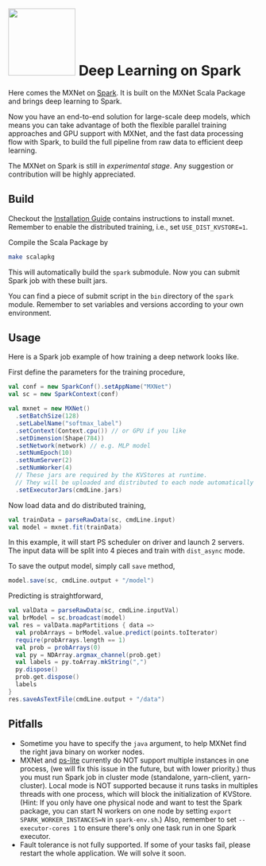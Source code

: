 <img src=https://raw.githubusercontent.com/dmlc/dmlc.github.io/master/img/logo-m/mxnet2.png width=135/> Deep Learning on Spark
=====

Here comes the MXNet on [Spark](http://spark.apache.org/).
It is built on the MXNet Scala Package and brings deep learning to Spark. 

Now you have an end-to-end solution for large-scale deep models, which means you can take advantage of both the flexible parallel training approaches and GPU support with MXNet, and the fast data processing flow with Spark, to build the full pipeline from raw data to efficient deep learning.

The MXNet on Spark is still in *experimental stage*. Any suggestion or contribution will be highly appreciated.
  
Build
------------

Checkout the [Installation Guide](http://mxnet.io/get_started/setup.html) contains instructions to install mxnet. Remember to enable the distributed training, i.e., set `USE_DIST_KVSTORE=1`.

Compile the Scala Package by

```bash
make scalapkg
```

This will automatically build the `spark` submodule. Now you can submit Spark job with these built jars.

You can find a piece of submit script in the `bin` directory of the `spark` module. Remember to set variables and versions according to your own environment.

Usage
------------
Here is a Spark job example of how training a deep network looks like.

First define the parameters for the training procedure,

```scala
val conf = new SparkConf().setAppName("MXNet")
val sc = new SparkContext(conf)

val mxnet = new MXNet()
  .setBatchSize(128)
  .setLabelName("softmax_label")
  .setContext(Context.cpu()) // or GPU if you like
  .setDimension(Shape(784))
  .setNetwork(network) // e.g. MLP model
  .setNumEpoch(10)
  .setNumServer(2)
  .setNumWorker(4)
  // These jars are required by the KVStores at runtime.
  // They will be uploaded and distributed to each node automatically
  .setExecutorJars(cmdLine.jars)
```

Now load data and do distributed training,

```scala
val trainData = parseRawData(sc, cmdLine.input)
val model = mxnet.fit(trainData)
```

In this example, it will start PS scheduler on driver and launch 2 servers. The input data will be split into 4 pieces and train with  `dist_async` mode.

To save the output model, simply call `save` method,

```scala
model.save(sc, cmdLine.output + "/model")
```

Predicting is straightforward,

```scala
val valData = parseRawData(sc, cmdLine.inputVal)
val brModel = sc.broadcast(model)
val res = valData.mapPartitions { data =>
  val probArrays = brModel.value.predict(points.toIterator)
  require(probArrays.length == 1)
  val prob = probArrays(0)
  val py = NDArray.argmax_channel(prob.get)
  val labels = py.toArray.mkString(",")
  py.dispose()
  prob.get.dispose()
  labels
}
res.saveAsTextFile(cmdLine.output + "/data")
```

Pitfalls
------------

- Sometime you have to specify the `java` argument, to help MXNet find the right java binary on worker nodes.
- MXNet and [ps-lite](https://github.com/dmlc/ps-lite) currently do NOT support multiple instances in one process, (we will fix this issue in the future, but with lower priority.) thus you must run Spark job in cluster mode (standalone, yarn-client, yarn-cluster). Local mode is NOT supported because it runs tasks in multiples threads with one process, which will block the initialization of KVStore.
(Hint: If you only have one physical node and want to test the Spark package, you can start N workers on one node by setting `export SPARK_WORKER_INSTANCES=N` in `spark-env.sh`.)
Also, remember to set `--executor-cores 1` to ensure there's only one task run in one Spark executor.
- Fault tolerance is not fully supported. If some of your tasks fail, please restart the whole application. We will solve it soon.
